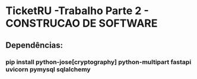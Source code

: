 # TicketRU -Trabalho Parte 2 - CONSTRUCAO DE SOFTWARE
## Dependências:
### pip install python-jose[cryptography] python-multipart fastapi uvicorn pymysql sqlalchemy
